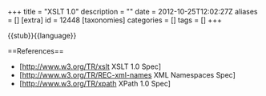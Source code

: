 +++
title = "XSLT 1.0"
description = ""
date = 2012-10-25T12:02:27Z
aliases = []
[extra]
id = 12448
[taxonomies]
categories = []
tags = []
+++

{{stub}}{{language}}

==References==
* [http://www.w3.org/TR/xslt XSLT 1.0 Spec]
* [http://www.w3.org/TR/REC-xml-names XML Namespaces Spec]
* [http://www.w3.org/TR/xpath XPath 1.0 Spec]
